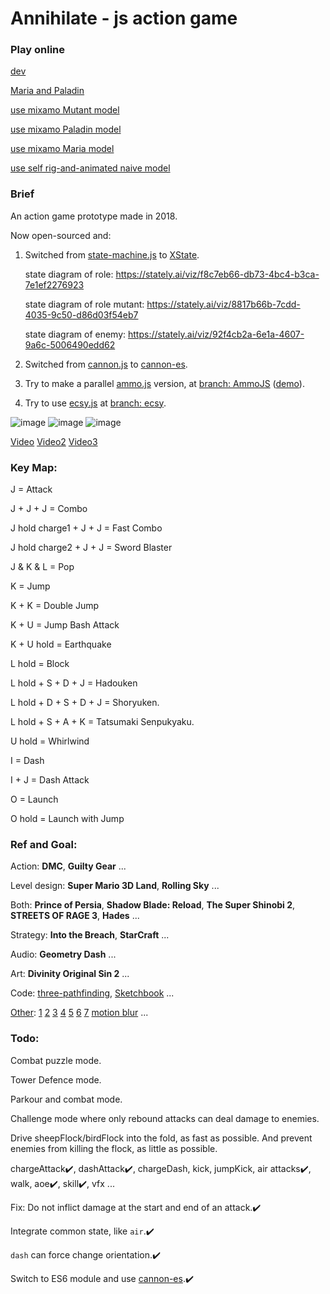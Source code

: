# Annihilate - js action game

### Play online

 [ dev ](https://raw.githack.com/gonnavis/annihilate/dev/index.html)

 [ Maria and Paladin ](https://raw.githack.com/gonnavis/annihilate/MariaAndPaladin/index.html)

 [ use mixamo Mutant model ](https://raw.githack.com/gonnavis/annihilate/MutantModel/index.html)

 [ use mixamo Paladin model ](https://raw.githack.com/gonnavis/annihilate/PaladinModel/index.html)

 [ use mixamo Maria model ](https://raw.githack.com/gonnavis/annihilate/MariaModel/index.html)

 [ use self rig-and-animated naive model ](https://raw.githack.com/gonnavis/annihilate/main/index.html)

### Brief

An action game prototype made in 2018.

Now open-sourced and:

1. Switched from <a href="https://github.com/jakesgordon/javascript-state-machine" target="_blank">state-machine.js</a> to <a href="https://github.com/statelyai/xstate" target="_blank">XState</a>.

    state diagram of role: https://stately.ai/viz/f8c7eb66-db73-4bc4-b3ca-7e1ef2276923
    
    state diagram of role mutant: https://stately.ai/viz/8817b66b-7cdd-4035-9c50-d86d03f54eb7

    state diagram of enemy: https://stately.ai/viz/92f4cb2a-6e1a-4607-9a6c-5006490edd62
    
2. Switched from [cannon.js](https://github.com/schteppe/cannon.js) to [cannon-es](https://github.com/pmndrs/cannon-es).
    
3. Try to make a parallel [ammo.js](https://github.com/kripken/ammo.js/) version, at [branch: AmmoJS](https://github.com/gonnavis/annihilate/tree/AmmoJS) ([demo](https://raw.githack.com/gonnavis/annihilate/AmmoJS/index.html)).
    
4. Try to use <a href="https://github.com/ecsyjs/ecsy" target="_blank">ecsy.js</a> at [branch: ecsy](https://github.com/gonnavis/annihilate/tree/ecsy).

![image](https://user-images.githubusercontent.com/10785634/118347405-b6f14b80-b575-11eb-9269-38ef89051949.png)
![image](https://user-images.githubusercontent.com/10785634/143771469-d2d15fc5-ed7e-4843-9854-42384e32e915.png)
![image](https://user-images.githubusercontent.com/10785634/145292224-41be4668-acc8-45aa-b284-f14819a3529e.png)


[Video](https://twitter.com/gonnavis/status/1434951076365561859) [Video2](https://twitter.com/gonnavis/status/1461371351197880325) [Video3](https://twitter.com/gonnavis/status/1463220288468905987)

### Key Map:

J = Attack

J + J + J = Combo

J hold charge1 + J + J = Fast Combo

J hold charge2 + J + J = Sword Blaster

J & K & L = Pop

K = Jump

K + K = Double Jump

K + U = Jump Bash Attack

K + U hold = Earthquake

L hold = Block

L hold + S + D + J = Hadouken

L hold + D + S + D + J = Shoryuken.

L hold + S + A + K = Tatsumaki Senpukyaku.

U hold = Whirlwind

I = Dash

I + J = Dash Attack

O = Launch

O hold = Launch with Jump

### Ref and Goal:
    
Action: **DMC**, **Guilty Gear** ...
    
Level design: **Super Mario 3D Land**, **Rolling Sky** ...

Both: **Prince of Persia**, **Shadow Blade: Reload**, **The Super Shinobi 2**, **STREETS OF RAGE 3**, **Hades** ...
    
Strategy: **Into the Breach**, **StarCraft** ...

Audio: **Geometry Dash** ...

Art: **Divinity Original Sin 2** ...

Code: [three-pathfinding](https://github.com/donmccurdy/three-pathfinding), [Sketchbook](https://discourse.threejs.org/t/vehicle-physics-with-cannon-js/11769) ...

[Other](https://twitter.com/gonnavis): [1](https://twitter.com/gonnavis/status/1442426877390385153) [2](https://twitter.com/FluidNinjaLIVE/status/1445897813020196869) [3](https://twitter.com/80Level/status/1450084674307600387) [4](https://twitter.com/TempleDoorGames/status/1460624431802249219) [5](https://twitter.com/riotgames/status/1462201413195350018) [6](https://twitter.com/JesseMiettinen/status/1302319385034489857) [7](https://twitter.com/KyeonghoonM/status/1464870220636438535) [motion blur](https://twitter.com/80Level/status/1452543350381367296) ...

### Todo: 

Combat puzzle mode.

Tower Defence mode.

Parkour and combat mode.

Challenge mode where only rebound attacks can deal damage to enemies.

Drive sheepFlock/birdFlock into the fold, as fast as possible. And prevent enemies from killing the flock, as little as possible.

chargeAttack✔️, dashAttack✔️, chargeDash, kick, jumpKick, air attacks✔️, walk, aoe✔️, skill✔️, vfx ...

Fix: Do not inflict damage at the start and end of an attack.✔️

Integrate common state, like `air`.✔️

`dash` can force change orientation.✔️

Switch to ES6 module and use [cannon-es](https://github.com/pmndrs/cannon-es).✔️
